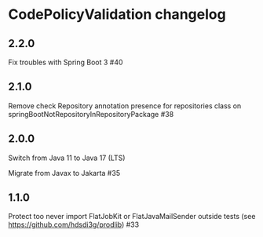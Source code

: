 # CodePolicyValidation changelog

## 2.2.0

Fix troubles with Spring Boot 3 #40

## 2.1.0

Remove check Repository annotation presence for repositories class on springBootNotRepositoryInRepositoryPackage #38

## 2.0.0

Switch from Java 11 to Java 17 (LTS)

Migrate from Javax to Jakarta #35

## 1.1.0

Protect too never import FlatJobKit or FlatJavaMailSender outside tests (see https://github.com/hdsdi3g/prodlib) #33

